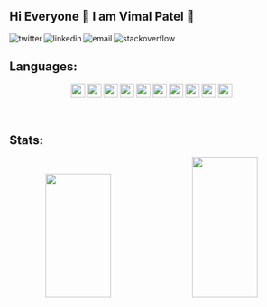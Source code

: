 ## Hi Everyone 👋 I am Vimal Patel 🔭

<p>
<a href="https://twitter.com/patel_vimal">
   <img align="left" alt="twitter" src="https://img.shields.io/badge/Twitter-1DA1F2?style=for-the-badge&logo=twitter&logoColor=white" />
</a>&nbsp;&nbsp;

<a href="https://www.linkedin.com/in/patel-vimal/">
   <img align="left" alt="linkedin" src="https://img.shields.io/badge/LinkedIn-0077B5?style=for-the-badge&logo=linkedin&logoColor=white" />
</a>

<a href="mailto:vimal.patel.nvs@gmail.com">
   <img align="left" alt="email" src="https://img.shields.io/badge/Gmail-D14836?style=for-the-badge&logo=gmail&logoColor=white" />
</a>&nbsp;&nbsp;

<a href="https://stackoverflow.com/users/1289713/vimal-patel?tab=profile">
   <img align="left" alt="stackoverflow" src="https://img.shields.io/badge/Stack_Overflow-FE7A16?style=for-the-badge&logo=stack-overflow&logoColor=white" />
</a>&nbsp;&nbsp;

<p/>
							 
## Languages:
<p align="center">
    <img src="https://img.shields.io/badge/JavaScript-F7DF1E?style=for-the-badge&logo=javascript&logoColor=black" height="25"/>
    <img src="https://img.shields.io/badge/Angular-DD0031?style=for-the-badge&logo=angular&logoColor=white" height="25"/>
    <img src="https://img.shields.io/badge/Node.js-43853D?style=for-the-badge&logo=node.js&logoColor=white" height="25"/>
    <img src="https://img.shields.io/badge/React-20232A?style=for-the-badge&logo=react&logoColor=white" height="25"/>
    <img src="https://img.shields.io/badge/HTML5-E34F26?style=for-the-badge&logo=html5&logoColor=white" height="25"/>
    <img src="https://img.shields.io/badge/CSS3-1572B6?style=for-the-badge&logo=css3&logoColor=white" height="25"/>
    <img src="https://img.shields.io/badge/.NET-5C2D91?style=for-the-badge&logo=.net&logoColor=white" height="25"/>
    <img src="https://img.shields.io/badge/C%23-239120?style=for-the-badge&logo=c-sharp&logoColor=white" height="25"/>
    <img src="https://img.shields.io/badge/Microsoft_SQL_Server-CC2927?style=for-the-badge&logo=microsoft-sql-server&logoColor=white" height="25"/>
    <img src="https://img.shields.io/badge/Amazon_AWS-232F3E?style=for-the-badge&logo=amazon-aws&logoColor=white" height="25"/>
</p>
<br />

## Stats:
<p align="center" sty>
  <img width="48%" src="https://github-readme-stats.vercel.app/api?username=patelvimal&show_icons=true&theme=radical" height="220px" style="margin-right: 15px;"/>
  <img width="48%" src="https://github-readme-stats.vercel.app/api/top-langs/?username=patelvimal&layout=compact&theme=radical" height="250px"/>
</p>

<!-- 
## My Github Activity ⚡ -->

<!--START_SECTION:activity-->

<!--END_SECTION:activity-->

